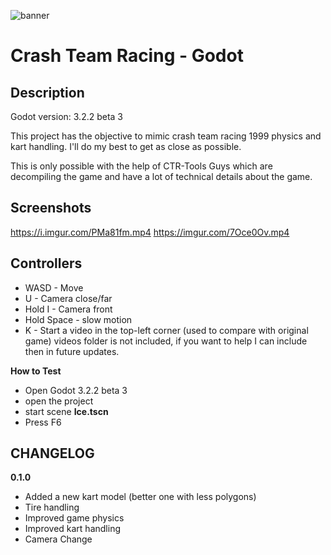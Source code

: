 ![banner](https://i.imgur.com/FuMpPBk.png)

# Crash Team Racing - Godot

## Description
Godot version: 3.2.2 beta 3

This project has the objective to mimic crash team racing 1999 physics and kart handling.
I'll do my best to get as close as possible.

This is only possible with the help of CTR-Tools Guys which are decompiling the game
and have a lot of technical details about the game.


## Screenshots

https://i.imgur.com/PMa81fm.mp4
https://imgur.com/7Oce0Ov.mp4

## Controllers
* WASD - Move
* U - Camera close/far
* Hold I - Camera front
* Hold Space - slow motion
* K - Start a video in the top-left corner (used to compare with original game) videos folder is not included, if you want to help I can include then in future updates.

**How to Test**
* Open Godot 3.2.2 beta 3
* open the project
* start scene **Ice.tscn**
* Press F6

## CHANGELOG

**0.1.0**
* Added a new kart model (better one with less polygons)
* Tire handling
* Improved game physics
* Improved kart handling
* Camera Change

